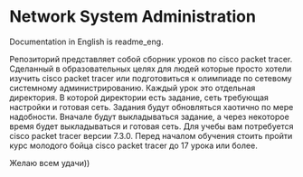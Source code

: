 # Network System Administration
Documentation in English is readme_eng.

Репозиторий представляет собой сборник уроков по cisco packet tracer. 
Сделанный в образовательных целях для людей которые просто хотели изучить cisco packet tracer или подготовиться к олимпиаде по сетевому системному администрированию.
Каждый урок это отдельная директория. В которой директории есть задание, сеть требующая настройки и готовая сеть. 
Задания будут обновляться хаотично по мере надобности. Вначале будут выкладываться задание, а через некоторое время будет выкладываться и готовая сеть. 
Для учебы вам потребуется cisco packet tracer версии 7.3.0. 
Перед началом обучения стоить пройти курс молодого бойца cisco packet tracer до 17 урока или более.  

Желаю всем удачи))

